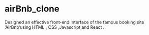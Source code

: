# airBnb_clone
Designed an effective front-end interface of the famous booking site ‘AirBnb’using  HTML , CSS  ,Javascript and React .
